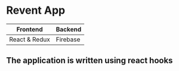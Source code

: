 # Revent App

| Frontend      | Backend |
| ----------- | ----------- |
| React & Redux      |  Firebase      |

## The application is written using react hooks



